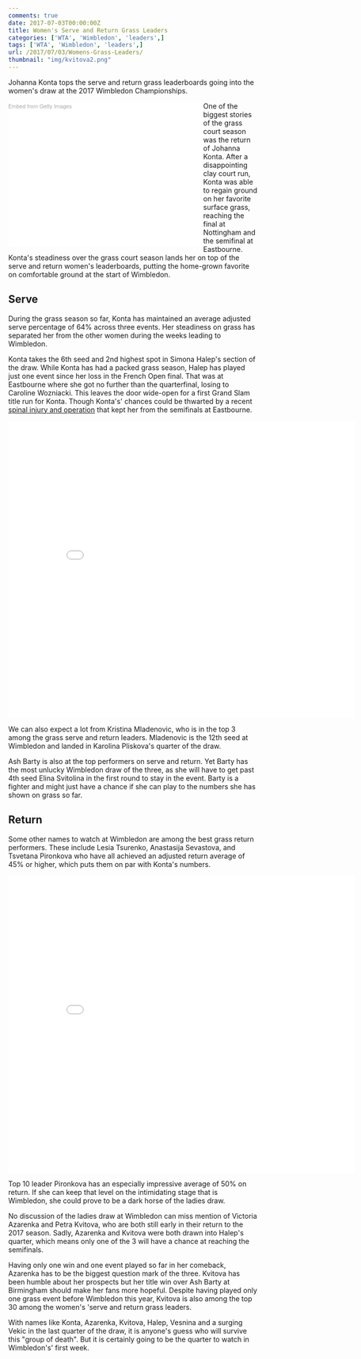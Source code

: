 ```yaml
---
comments: true
date: 2017-07-03T00:00:00Z
title: Women's Serve and Return Grass Leaders
categories: ['WTA', 'Wimbledon', 'leaders',]
tags: ['WTA', 'Wimbledon', 'leaders',]
url: /2017/07/03/Womens-Grass-Leaders/
thumbnail: "img/kvitova2.png"
---
```



Johanna Konta tops the serve and return grass leaderboards going into the women's draw at the 2017 Wimbledon Championships.

<!--more-->

<div class="getty embed image" style="background-color:#fff;display:inline-block;font-family:'Helvetica Neue',Helvetica,Arial,sans-serif;color:#a7a7a7;font-size:11px;width:100%;max-width:394px;float:left;"><div style="padding:0;margin:0;text-align:left;"><a href="http://www.gettyimages.de/detail/800750852" target="_blank" style="color:#a7a7a7;text-decoration:none;font-weight:normal !important;border:none;display:inline-block;">Embed from Getty Images</a></div><div style="overflow:hidden;position:relative;height:0;padding:70.370370% 0 0 0;width:100%;"><iframe src="//embed.gettyimages.com/embed/800750852?et=TywolOtdRoJt5OfutaGEmg&tld=de&viewMoreLink=off&sig=5ZCbHWpLKmTf4HEUOzyPlEJhhVwq8rM0fHbBC5pyps0=&caption=true" width="594" height="418" scrolling="no" frameborder="0" style="display:inline-block;position:absolute;top:0;left:0;width:100%;height:100%;margin:0;" ></iframe></div><p style="margin:0;"></p></div>

One of the biggest stories of the grass court season was the return of Johanna Konta. After a disappointing clay court run, Konta was able to regain ground on her favorite surface grass, reaching the final at Nottingham and the semifinal at Eastbourne. Konta's steadiness over the grass court season lands her on top of the serve and return women's leaderboards, putting the home-grown favorite on comfortable ground at the start of Wimbledon.

## Serve

During the grass season so far, Konta has maintained an average adjusted serve percentage of 64% across three events. Her steadiness on grass has separated her from the other women during the weeks leading to Wimbledon. 

Konta takes the 6th seed and 2nd highest spot in Simona Halep's section of the draw. While Konta has had a packed grass season, Halep has played just one event since her loss in the French Open final. That was at Eastbourne where she got no further than the quarterfinal, losing to Caroline Wozniacki. This leaves the door wide-open for a first Grand Slam title run for Konta. Though Konta's' chances could be thwarted by a recent [spinal injury and operation](http://www.telegraph.co.uk/tennis/2017/06/30/johanna-kontas-wimbledon-doubt-spine-injury-caused-nasty-fall/) that kept her from the semifinals at Eastbourne. 

<iframe width="700" height="600" frameborder="0" scrolling="no" src="//plot.ly/~on-the-t/1243.embed"></iframe>

We can also expect a lot from Kristina Mladenovic, who is in the top 3 among the grass serve and return leaders. Mladenovic is the 12th seed at Wimbledon and landed in Karolina Pliskova's quarter of the draw. 

Ash Barty is also at the top performers on serve and return. Yet Barty has the most unlucky Wimbledon draw of the three, as she will have to get past 4th seed Elina Svitolina in the first round to stay in the event. Barty is a fighter and might just have a chance if she can play to the numbers she has shown on grass so far.


## Return

Some other names to watch at Wimbledon are among the best grass return performers. These include Lesia Tsurenko, 	Anastasija Sevastova, and Tsvetana Pironkova who have all achieved an adjusted return average of 45% or higher, which puts them on par with Konta's numbers. 

<iframe width="700" height="600" frameborder="0" scrolling="no" src="//plot.ly/~on-the-t/1245.embed"></iframe>

Top 10 leader Pironkova has an especially impressive average of 50% on return. If she can keep that level on the intimidating stage that is Wimbledon, she could prove to be a dark horse of the ladies draw.

No discussion of the ladies draw at Wimbledon can miss mention of Victoria Azarenka and Petra Kvitova, who are both still early in their return to the 2017 season. Sadly, Azarenka and Kvitova were both drawn into Halep's quarter, which means only one of the 3 will have a chance at reaching the semifinals.

Having only one win and one event played so far in her comeback, Azarenka has to be the biggest question mark of the three. Kvitova has been humble about her prospects but her title win over Ash Barty at Birmingham should make her fans more hopeful. Despite having played only one grass event before Wimbledon this year, Kvitova is also among the top 30 among the women's 'serve and return grass leaders.

With names like Konta, Azarenka, Kvitova, Halep, Vesnina and a surging Vekic in the last quarter of the draw, it is anyone's guess who will survive this "group of death". But it is certainly going to be the quarter to watch in Wimbledon's' first week.


